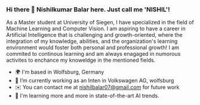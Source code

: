 ### Hi there 👋 Nishilkumar Balar here. Just call me 'NISHIL'!

As a Master student at University of Siegen, I have specialized in the field of Machine Learning and Computer Vision. I am aspiring to have a career in Artificial Intelligence that is challenging and growth-oriented, where the integration of my knowledge, abilities, and the organization's learning environment would foster both personal and professional growth! I am commited to continous learning and am always enagaged in numorous activites to enchance my knoweldge in the mentioned fields.  

* 🌍 I'm based in Wolfsburg, Germany
* 🔭 I’m currently working as an Inten in Volkswagen AG, wolfsburg
* ✉️ You can contact me at nishilbalar07@gmail.com for future work
* 🧠 I'm learning more and more in state-of-the-art AI trends. 

<!--
**NishilBalar/NishilBalar** is a ✨ _special_ ✨ repository because its `README.md` (this file) appears on your GitHub profile.

Here are some ideas to get you started:

- 🔭 I’m currently working on ...
- 🌱 I’m currently learning ...
- 👯 I’m looking to collaborate on ...
- 🤔 I’m looking for help with ...
- 💬 Ask me about ...
- 📫 How to reach me: ...
- 😄 Pronouns: ...
- ⚡ Fun fact: ...
-->
